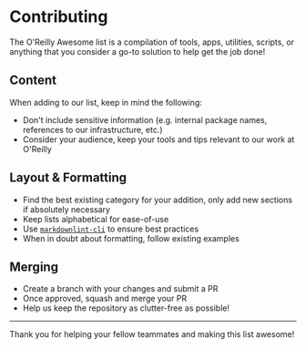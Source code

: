# Contributing

The O'Reilly Awesome list is a compilation of tools, apps, utilities, scripts, or anything that you consider a go-to solution to help get the job done!

## Content

When adding to our list, keep in mind the following:

- Don't include sensitive information (e.g. internal package names, references to our infrastructure, etc.)
- Consider your audience, keep your tools and tips relevant to our work at O'Reilly

## Layout & Formatting

- Find the best existing category for your addition, only add new sections if absolutely necessary
- Keep lists alphabetical for ease-of-use
- Use [`markdownlint-cli`](https://github.com/igorshubovych/markdownlint-cli) to ensure best practices
- When in doubt about formatting, follow existing examples

## Merging

- Create a branch with your changes and submit a PR
- Once approved, squash and merge your PR
- Help us keep the repository as clutter-free as possible!

---

Thank you for helping your fellow teammates and making this list awesome!
